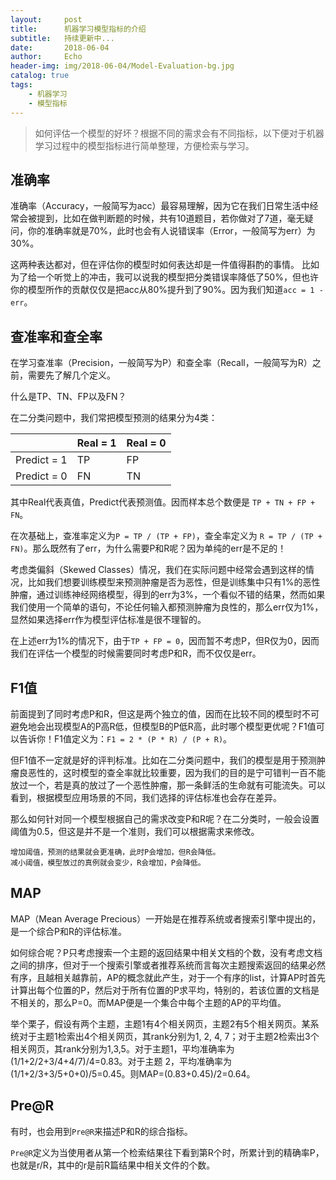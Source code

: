 ```yaml
---
layout:     post
title:      机器学习模型指标的介绍
subtitle:   持续更新中...
date:       2018-06-04
author:     Echo
header-img: img/2018-06-04/Model-Evaluation-bg.jpg
catalog: true
tags:
    - 机器学习
    - 模型指标
---
```


>如何评估一个模型的好坏？根据不同的需求会有不同指标，以下便对于机器学习过程中的模型指标进行简单整理，方便检索与学习。


## 准确率

准确率（Accuracy，一般简写为acc）最容易理解，因为它在我们日常生活中经常会被提到，比如在做判断题的时候，共有10道题目，若你做对了7道，毫无疑问，你的准确率就是70%，此时也会有人说错误率（Error，一般简写为err）为30%。

这两种表达都对，但在评估你的模型时如何表达却是一件值得斟酌的事情。
比如为了给一个听觉上的冲击，我可以说我的模型把分类错误率降低了50%，但也许你的模型所作的贡献仅仅是把acc从80%提升到了90%。因为我们知道`acc = 1 - err`。

## 查准率和查全率

在学习查准率（Precision，一般简写为P）和查全率（Recall，一般简写为R）之前，需要先了解几个定义。

什么是TP、TN、FP以及FN？

在二分类问题中，我们常把模型预测的结果分为4类：

|				| Real = 1	| Real = 0	|
|:--------------|:----------|:----------|
| Predict = 1	| TP	  	| FP		|
| Predict = 0	|	FN		| TN		|

其中Real代表真值，Predict代表预测值。因而样本总个数便是
`TP + TN + FP + FN`。

在次基础上，查准率定义为`P = TP / (TP + FP)`，查全率定义为
`R = TP / (TP + FN)`。那么既然有了err，为什么需要P和R呢？因为单纯的err是不足的！

考虑类偏斜（Skewed Classes）情况，我们在实际问题中经常会遇到这样的情况，比如我们想要训练模型来预测肿瘤是否为恶性，但是训练集中只有1%的恶性肿瘤，通过训练神经网络模型，得到的err为3%，一个看似不错的结果，然而如果我们使用一个简单的语句，不论任何输入都预测肿瘤为良性的，那么err仅为1%，显然如果选择err作为模型评估标准是很不理智的。

在上述err为1%的情况下，由于`TP + FP = 0`，因而暂不考虑P，但R仅为0，因而我们在评估一个模型的时候需要同时考虑P和R，而不仅仅是err。


## F1值

前面提到了同时考虑P和R，但这是两个独立的值，因而在比较不同的模型时不可避免地会出现模型A的P高R低，但模型B的P低R高，此时哪个模型更优呢？F1值可以告诉你！F1值定义为：`F1 = 2 * (P * R) / (P + R)`。

但F1值不一定就是好的评判标准。比如在二分类问题中，我们的模型是用于预测肿瘤良恶性的，这时模型的查全率就比较重要，因为我们的目的是宁可错判一百不能放过一个，若是真的放过了一个恶性肿瘤，那一条鲜活的生命就有可能流失。可以看到，根据模型应用场景的不同，我们选择的评估标准也会存在差异。

那么如何针对同一个模型根据自己的需求改变P和R呢？在二分类时，一般会设置阈值为0.5，但这是并不是一个准则，我们可以根据需求来修改。

	增加阈值，预测的结果就会更准确，此时P会增加，但R会降低。
	减小阈值，模型放过的真例就会变少，R会增加，P会降低。

## MAP

MAP（Mean Average Precious）一开始是在推荐系统或者搜索引擎中提出的，是一个综合P和R的评估标准。

如何综合呢？P只考虑搜索一个主题的返回结果中相关文档的个数，没有考虑文档之间的排序，但对于一个搜索引擎或者推荐系统而言每次主题搜索返回的结果必然有序，且越相关越靠前，AP的概念就此产生，对于一个有序的list，计算AP时首先计算出每个位置的P，然后对于所有位置的P求平均，特别的，若该位置的文档是不相关的，那么P=0。而MAP便是一个集合中每个主题的AP的平均值。

举个栗子，假设有两个主题，主题1有4个相关网页，主题2有5个相关网页。某系统对于主题1检索出4个相关网页，其rank分别为1, 2, 4, 7；对于主题2检索出3个相关网页，其rank分别为1,3,5。对于主题1，平均准确率为(1/1+2/2+3/4+4/7)/4=0.83。对于主题 2，平均准确率为(1/1+2/3+3/5+0+0)/5=0.45。则MAP=(0.83+0.45)/2=0.64。

## Pre@R

有时，也会用到`Pre@R`来描述P和R的综合指标。

`Pre@R`定义为当使用者从第一个检索结果往下看到第R个时，所累计到的精确率P，也就是r/R，其中的r是前R篇结果中相关文件的个数。